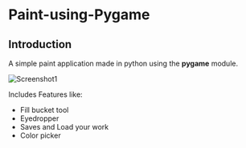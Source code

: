 # Paint-using-Pygame

## Introduction
A simple paint application made in python using the **pygame** module.

![Screenshot1](https://user-images.githubusercontent.com/84115956/133407857-e076351b-e7d5-4a7c-bf86-23006f7465ff.png)

Includes Features like:
- Fill bucket tool
- Eyedropper
- Saves and Load your work
- Color picker


